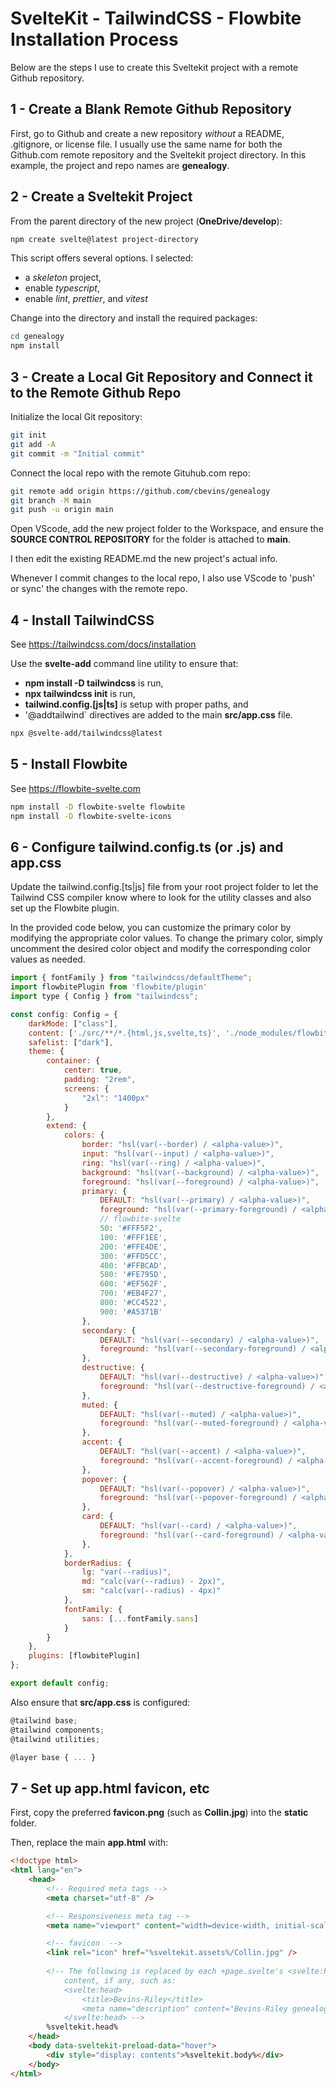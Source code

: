 # SvelteKit - TailwindCSS - Flowbite Installation Process

Below are the steps I use to create this Sveltekit project with a remote Github repository.

## 1 - Create a Blank Remote Github Repository

First, go to Github and create a new repository *without* a README, .gitignore, or license file.  I usually use the same name for both the Github.com remote repository and the Sveltekit project directory.  In this example, the project and repo names are **genealogy**.


## 2 - Create a Sveltekit Project

From the parent directory of the new project (**OneDrive/develop**):

```bash
npm create svelte@latest project-directory
```

This script offers several options. I selected:
- a *skeleton* project,
- enable *typescript*,
- enable *lint*, *prettier*, and *vitest*

Change into the directory and install the required packages:

```bash
cd genealogy
npm install
```

## 3 - Create a Local Git Repository and Connect it to the Remote Github Repo

Initialize the local Git repository:

```bash
git init
git add -A
git commit -m "Initial commit"
```

Connect the local repo with the remote Gituhub.com repo:

```bash
git remote add origin https://github.com/cbevins/genealogy
git branch -M main
git push -u origin main
```

Open VScode, add the new project folder to the Workspace, and ensure the **SOURCE CONTROL REPOSITORY** for the folder is attached to **main**.

I then edit the existing README.md the new project's actual info.

Whenever I commit changes to the local repo, I also use VScode to 'push' or sync' the changes with the remote repo.


## 4 - Install TailwindCSS

See https://tailwindcss.com/docs/installation

Use the **svelte-add** command line utility to ensure that:
- **npm install -D tailwindcss** is run,
- **npx tailwindcss init** is run,
- **tailwind.config.[js|ts]** is setup with proper paths, and
- '@addtailwind` directives are added to the main **src/app.css** file.

```bash
npx @svelte-add/tailwindcss@latest
```

## 5 - Install Flowbite

See https://flowbite-svelte.com

```bash
npm install -D flowbite-svelte flowbite
npm install -D flowbite-svelte-icons
```

## 6 - Configure **tailwind.config.ts** (or .js) and **app.css**

Update the tailwind.config.[ts|js] file from your root project folder to let the Tailwind CSS compiler know where to look for the utility classes and also set up the Flowbite plugin.

In the provided code below, you can customize the primary color by modifying the appropriate color values. To change the primary color, simply uncomment the desired color object and modify the corresponding color values as needed.

```js
import { fontFamily } from "tailwindcss/defaultTheme";
import flowbitePlugin from 'flowbite/plugin'
import type { Config } from "tailwindcss";

const config: Config = {
	darkMode: ["class"],
	content: ['./src/**/*.{html,js,svelte,ts}', './node_modules/flowbite-svelte/**/*.{html,js,svelte,ts}'],
	safelist: ["dark"],
	theme: {
		container: {
			center: true,
			padding: "2rem",
			screens: {
				"2xl": "1400px"
			}
		},
		extend: {
			colors: {
				border: "hsl(var(--border) / <alpha-value>)",
				input: "hsl(var(--input) / <alpha-value>)",
				ring: "hsl(var(--ring) / <alpha-value>)",
				background: "hsl(var(--background) / <alpha-value>)",
				foreground: "hsl(var(--foreground) / <alpha-value>)",
				primary: {
					DEFAULT: "hsl(var(--primary) / <alpha-value>)",
					foreground: "hsl(var(--primary-foreground) / <alpha-value>)",
					// flowbite-svelte
					50: '#FFF5F2',
					100: '#FFF1EE',
					200: '#FFE4DE',
					300: '#FFD5CC',
					400: '#FFBCAD',
					500: '#FE795D',
					600: '#EF562F',
					700: '#EB4F27',
					800: '#CC4522',
					900: '#A5371B'
				},
				secondary: {
					DEFAULT: "hsl(var(--secondary) / <alpha-value>)",
					foreground: "hsl(var(--secondary-foreground) / <alpha-value>)"
				},
				destructive: {
					DEFAULT: "hsl(var(--destructive) / <alpha-value>)",
					foreground: "hsl(var(--destructive-foreground) / <alpha-value>)"
				},
				muted: {
					DEFAULT: "hsl(var(--muted) / <alpha-value>)",
					foreground: "hsl(var(--muted-foreground) / <alpha-value>)"
				},
				accent: {
					DEFAULT: "hsl(var(--accent) / <alpha-value>)",
					foreground: "hsl(var(--accent-foreground) / <alpha-value>)"
				},
				popover: {
					DEFAULT: "hsl(var(--popover) / <alpha-value>)",
					foreground: "hsl(var(--popover-foreground) / <alpha-value>)"
				},
				card: {
					DEFAULT: "hsl(var(--card) / <alpha-value>)",
					foreground: "hsl(var(--card-foreground) / <alpha-value>)"
				},
			},
			borderRadius: {
				lg: "var(--radius)",
				md: "calc(var(--radius) - 2px)",
				sm: "calc(var(--radius) - 4px)"
			},
			fontFamily: {
				sans: [...fontFamily.sans]
			}
		}
	},
	plugins: [flowbitePlugin]
};

export default config;
```


Also ensure that **src/app.css** is configured:

```js
@tailwind base;
@tailwind components;
@tailwind utilities;

@layer base { ... }
```

## 7 - Set up **app.html** favicon, etc

First, copy the preferred **favicon.png** (such as **Collin.jpg**) into the **static** folder.

Then, replace the main **app.html** with:

```html
<!doctype html>
<html lang="en">
	<head>
		<!-- Required meta tags -->
		<meta charset="utf-8" />

		<!-- Responsiveness meta tag -->
		<meta name="viewport" content="width=device-width, initial-scale=1" />

		<!-- favicon  -->
		<link rel="icon" href="%sveltekit.assets%/Collin.jpg" />
		
		<!-- The following is replaced by each +page.svelte's <svelte:head>
			content, if any, such as:
			<svelte:head>
				<title>Bevins-Riley</title>
				<meta name="description" content="Bevins-Riley genealogy" />
			</svelte:head> -->
		%sveltekit.head%
	</head>
	<body data-sveltekit-preload-data="hover">
		<div style="display: contents">%sveltekit.body%</div>
	</body>
</html>
```
